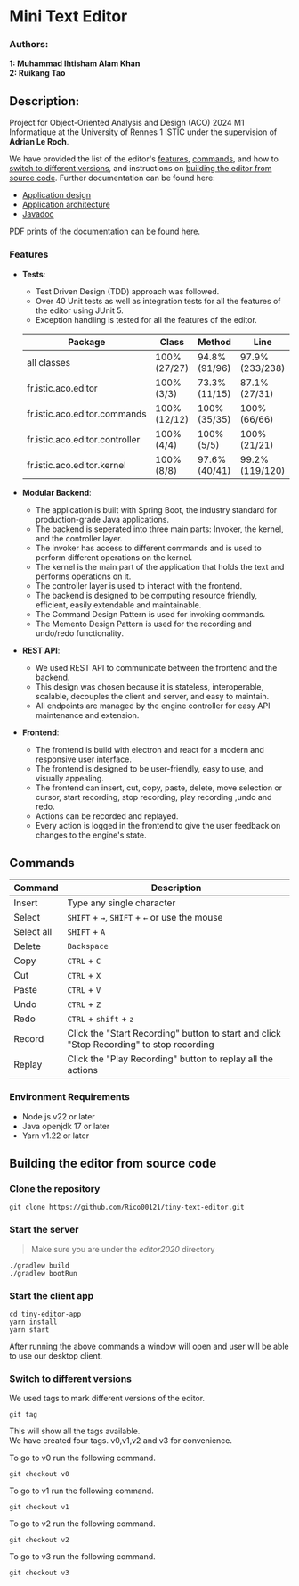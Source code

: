 # Mini Text Editor

### Authors:

**1: Muhammad Ihtisham Alam Khan**  
**2: Ruikang Tao**

## Description:

Project for Object-Oriented Analysis and Design (ACO) 2024 M1 Informatique at the University of Rennes 1 ISTIC under the
supervision of **Adrian Le Roch**.

We have provided the list of the editor's [features](#Features), [commands](#Commands), and how
to [switch to different versions](#switch-to-different-versions), and instructions
on [building the editor from source code](#building-the-editor-from-source-code). Further documentation can be found
here:

- [Application design](./docs/design.md)
- [Application architecture](./docs/architecture.md)
- [Javadoc](./docs/javadoc/index.html)

PDF prints of the documentation can be found [here](./docs/pdf).

### Features

- **Tests**:
    - Test Driven Design (TDD) approach was followed.
    - Over 40 Unit tests as well as integration tests for all the features of the editor using JUnit 5.
    - Exception handling is tested for all the features of the editor.
  
  | Package                        | Class        | Method         | Line             |
  |--------------------------------|--------------|----------------|------------------|
  | all classes                    | 100% (27/27) | 94.8% (91/96)  | 	97.9% (233/238) |
  | fr.istic.aco.editor            | 100% (3/3)   | 73.3% (11/15)  | 	87.1% (27/31)   |
  | fr.istic.aco.editor.commands   | 100% (12/12) | 100% (35/35)   | 	100% (66/66)    |
  | fr.istic.aco.editor.controller | 	100% (4/4)  | 	100% (5/5)    | 	100% (21/21)    |
  | fr.istic.aco.editor.kernel     | 	100% (8/8)  | 	97.6% (40/41) | 	99.2% (119/120) |

- **Modular Backend**:
    - The application is built with Spring Boot, the industry standard for production-grade Java applications.
    - The backend is seperated into three main parts: Invoker, the kernel, and the controller layer.
    - The invoker has access to different commands and is used to perform different operations on the kernel.
    - The kernel is the main part of the application that holds the text and performs operations on it.
    - The controller layer is used to interact with the frontend.
    - The backend is designed to be computing resource friendly, efficient, easily extendable and maintainable.
    - The Command Design Pattern is used for invoking commands.
    - The Memento Design Pattern is used for the recording and undo/redo functionality.
- **REST API**:
    - We used REST API to communicate between the frontend and the backend.
    - This design was chosen because it is stateless, interoperable, scalable, decouples the client and server, and easy
      to maintain.
    - All endpoints are managed by the engine controller for easy API maintenance and extension.
- **Frontend**:
    - The frontend is build with electron and react for a modern and responsive user interface.
    - The frontend is designed to be user-friendly, easy to use, and visually appealing.
    - The frontend can insert, cut, copy, paste, delete, move selection or cursor, start recording, stop recording, play
      recording ,undo and redo.
    - Actions can be recorded and replayed.
    - Every action is logged in the frontend to give the user feedback on changes to the engine's state.

## Commands

| **Command** | **Description**                                                                          |
|-------------|------------------------------------------------------------------------------------------|
| Insert      | Type any single character                                                                |
| Select      | `SHIFT` + `→`, `SHIFT` + `←` or use the mouse                                            |
| Select all  | `SHIFT` + `A`                                                                            |
| Delete      | `Backspace`                                                                              |
| Copy        | `CTRL` + `C`                                                                             |
| Cut         | `CTRL` + `X`                                                                             |
| Paste       | `CTRL` + `V`                                                                             |
| Undo        | `CTRL` + `Z`                                                                             |
| Redo        | `CTRL` + `shift` + `z`                                                                   |
| Record      | Click the "Start Recording" button to start and click "Stop Recording" to stop recording |
| Replay      | Click the "Play Recording" button to replay all the actions                              |

### Environment Requirements

- Node.js v22 or later
- Java openjdk 17 or later
- Yarn v1.22 or later

## Building the editor from source code

### Clone the repository

```shell
git clone https://github.com/Rico00121/tiny-text-editor.git
```

### Start the server

> Make sure you are under the *editor2020* directory

```shell
./gradlew build
./gradlew bootRun
```

### Start the client app

```shell
cd tiny-editor-app
yarn install
yarn start
```

After running the above commands a window will open and user will be able to use our desktop client.

### Switch to different versions

We used tags to mark different versions of the editor.

```shell
git tag
```

This will show all the tags available.  
We have created four tags. v0,v1,v2 and v3 for convenience.

To go to v0 run the following command.

```shell
git checkout v0
```

To go to v1 run the following command.

```shell
git checkout v1
```

To go to v2 run the following command.

```shell
git checkout v2
```

To go to v3 run the following command.

```shell
git checkout v3
```